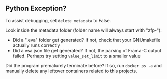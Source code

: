 ## Python Exception? 

To assist debugging, set `delete_metadata` to False.

Look inside the metadata folder (folder name will always start with "zfp-"): 
* Did a ".eva" folder get generated? If not, check that your GNUmakefile actually runs correctly
* Did a vsa.json file get generated? If not, the parsing of Frama-C output failed. Perhaps try setting `value_set_limit` to a smaller value

Did the program prematurely terminate before? If so, run `docker ps -a` and manually delete any leftover containers related to this projects.
